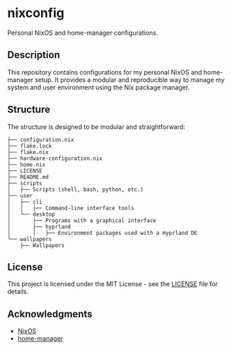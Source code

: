 
# nixconfig

Personal NixOS and home-manager configurations.

## Description

This repository contains configurations for my personal NixOS and home-manager setup.
It provides a modular and reproducible way to manage my system and user environment using the Nix package manager.

## Structure

The structure is designed to be modular and straightforward:

```
├── configuration.nix
├── flake.lock
├── flake.nix
├── hardware-configuration.nix
├── home.nix
├── LICENSE
├── README.md
├── scripts
│   ├── Scripts (shell, bash, python, etc.)
├── user
│   ├── cli
│   │   ├── Command-line interface tools
│   └── desktop
│       ├── Programs with a graphical interface
│       ├── hyprland
│       │   ├── Environment packages used with a Hyprland DE
└── wallpapers
    ├── Wallpapers
```

## License

This project is licensed under the MIT License - see the [LICENSE](LICENSE) file for details.

## Acknowledgments

- [NixOS](https://nixos.org/)
- [home-manager](https://github.com/nix-community/home-manager)